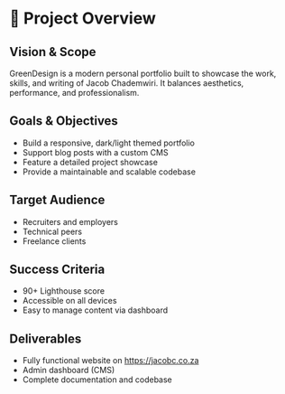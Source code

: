 # 🧭 Project Overview

## Vision & Scope

GreenDesign is a modern personal portfolio built to showcase the work, skills, and writing of Jacob Chademwiri. It balances aesthetics, performance, and professionalism.

## Goals & Objectives

- Build a responsive, dark/light themed portfolio
- Support blog posts with a custom CMS
- Feature a detailed project showcase
- Provide a maintainable and scalable codebase

## Target Audience

- Recruiters and employers
- Technical peers
- Freelance clients

## Success Criteria

- 90+ Lighthouse score
- Accessible on all devices
- Easy to manage content via dashboard

## Deliverables

- Fully functional website on https://jacobc.co.za
- Admin dashboard (CMS)
- Complete documentation and codebase